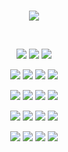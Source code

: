 <br>

<p align="center">
    <img src="https://readme-typing-svg.herokuapp.com?font=roboto&color=b7bdf8&size=18&center=true&vCenter=true&height=16&lines=Software+Developer">
</p>

<br>

<p align="center">
    <img src="https://img.shields.io/badge/PHP-89b4fa.svg?style=flat&logo=laragon&logoColor=white">
    <img src="https://img.shields.io/badge/JavaScript-F7DF1E?style=flat&logo=javascript&logoColor=black">
    <img src="https://img.shields.io/badge/TypeScript-blue?style=flat&logo=typescript&logoColor=white">
</p>
<p align="center">
    <img src="https://img.shields.io/badge/React_Native-0f0f0f.svg?style=flat&logo=react&logoColor=61DAFB">
    <img src="https://img.shields.io/badge/Next.js-black?style=flat&logo=next.js&logoColor=white">
    <img src="https://img.shields.io/badge/NestJS-1b1c31?style=flat&logo=nestjs&logoColor=f00057">
    <img src="https://img.shields.io/badge/Laravel-d11509?style=flat&logo=laravel&logoColor=white">
</p>
<p align="center">
    <img src="https://img.shields.io/badge/Livewire-fb70a9?style=flat&logo=livewire&logoColor=black%22">
    <img src="https://img.shields.io/badge/DaisyUI-5A0EF8?style=flat&logo=daisyui&logoColor=white">
    <img src="https://img.shields.io/badge/Tailwind CSS-fff?style=flat&logo=tailwindcss&logoColor=38bdf8">
    <img src="https://img.shields.io/badge/Alpine.js-fff?style=flat&logo=alpine.js&logoColor=black%22">
</p>
<p align="center">
    <img src="https://img.shields.io/badge/Figma-%23F24E1E.svg?style=flat&logo=figma&logoColor=white">
    <img src="https://img.shields.io/badge/Git-fc6d26?style=flat&logo=git&logoColor=white">
    <img src="https://img.shields.io/badge/Starship-e50a6d.svg?style=flat&logo=starship&logoColor=white">
    <img src="https://img.shields.io/badge/Hoppscotch-081713?style=flat&logo=hoppscotch&logoColor=00ebc3">
</p>
<p align="center">
    <img src="https://img.shields.io/badge/MySQL-3e6e93?style=flat&logo=mysql&logoColor=white">
    <img src="https://img.shields.io/badge/Docker-1d63ed?style=flat&logo=docker&logoColor=white">
    <img src="https://img.shields.io/badge/AWS-ff9900.svg?style=flat&logo=amazonwebservices&logoColor=232F3E">
    <img src="https://img.shields.io/badge/GitHub%20Actions-2088FF.svg?style=flat&logo=githubactions&logoColor=fff">
    
</p>
